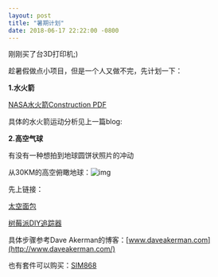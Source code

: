 ```yaml
---
layout: post
title: "暑期计划"
date: 2018-06-17 22:22:00 -0800
---
```


刚刚买了台3D打印机;)

趁暑假做点小项目，但是一个人又做不完，先计划一下：

**1.水火箭**

[NASA水火箭Construction PDF](https://www.nasa.gov/pdf/153406main_Rockets_Water_Rocket_Construction.pdf)

具体的水火箭运动分析见上一篇blog:

**2.高空气球**

有没有一种想拍到地球圆饼状照片的冲动

从30KM的高空俯瞰地球：![img]({{site.url}}/assets/images/BreadinSpace.png)

先上链接：

[太空面包](https://youtu.be/c8W-auqg024)

[树莓派DIY追踪器](https://daveakerman.com/?p=2101)

具体步骤参考Dave Akerman的博客：[www.daveakerman.com](http://www.daveakerman.com/)

也有套件可以购买：[SIM868]({{site.url}}/assets/images/SIM868.jpg)
